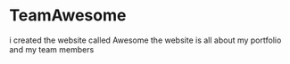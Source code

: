 # TeamAwesome
i created the website called Awesome the website is all about my portfolio and my team members
